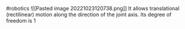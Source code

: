 #robotics 
![[Pasted image 20221023120738.png]]
It allows translational (rectilinear) motion along the direction of the joint axis. Its degree of freedom is 1

‍

    ‍













